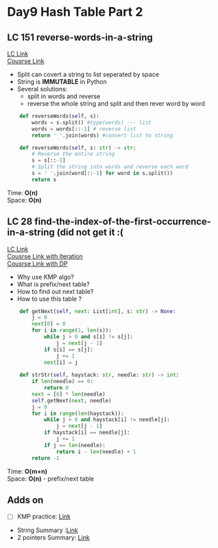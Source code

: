 # Day9 Hash Table Part 2

## LC 151 reverse-words-in-a-string
[LC Link](https://leetcode.com/problems/reverse-words-in-a-string/description/)   
[Cousrse Link](https://programmercarl.com/0151.%E7%BF%BB%E8%BD%AC%E5%AD%97%E7%AC%A6%E4%B8%B2%E9%87%8C%E7%9A%84%E5%8D%95%E8%AF%8D.html)
- Split can covert a string to list seperated by space
- String is **IMMUTABLE** in Python
- Several solutions:
    - split in words and reverse
    - reverse the whole string and split and then rever word by word
  
```python
    def reverseWords(self, s):
        words = s.split() #type(words) --- list
        words = words[::-1] # reverse list
        return ' '.join(words) #convert list to string
```
```python
    def reverseWords(self, s: str) -> str:
        # Reverse the entire string
        s = s[::-1]
        # Split the string into words and reverse each word
        s = ' '.join(word[::-1] for word in s.split())
        return s
```
Time: **O(n)**   
Space: **O(n)**


## LC 28 find-the-index-of-the-first-occurrence-in-a-string (did not get it :(
[LC Link](https://leetcode.com/problems/find-the-index-of-the-first-occurrence-in-a-string/description/)   
[Cousrse Link with Iteration](https://programmercarl.com/0028.%E5%AE%9E%E7%8E%B0strStr.html#%E5%85%B6%E4%BB%96%E8%AF%AD%E8%A8%80%E7%89%88%E6%9C%AC)  
[Cousrse Link with DP](https://mp.weixin.qq.com/s/r9pbkMyFyMAvmkf4QnL-1g)  
- Why use KMP algo?
- What is prefix/next table?
- How to find out next table?
- How to use this table ?

```python
    def getNext(self, next: List[int], s: str) -> None:
        j = 0
        next[0] = 0
        for i in range(1, len(s)):
            while j > 0 and s[i] != s[j]:
                j = next[j - 1]
            if s[i] == s[j]:
                j += 1
            next[i] = j
    
    def strStr(self, haystack: str, needle: str) -> int:
        if len(needle) == 0:
            return 0
        next = [0] * len(needle)
        self.getNext(next, needle)
        j = 0
        for i in range(len(haystack)):
            while j > 0 and haystack[i] != needle[j]:
                j = next[j - 1]
            if haystack[i] == needle[j]:
                j += 1
            if j == len(needle):
                return i - len(needle) + 1
        return -1
```
Time: **O(m+n)**   
Space: **O(n)**  - prefix/next table



## Adds on
- [ ] KMP practice: [Link](https://programmercarl.com/0459.%E9%87%8D%E5%A4%8D%E7%9A%84%E5%AD%90%E5%AD%97%E7%AC%A6%E4%B8%B2.html)

- String Summary :[Link](https://programmercarl.com/%E5%AD%97%E7%AC%A6%E4%B8%B2%E6%80%BB%E7%BB%93.html#%E4%BB%80%E4%B9%88%E6%98%AF%E5%AD%97%E7%AC%A6%E4%B8%B2)
- 2 pointers Summary: [Link](https://programmercarl.com/%E5%8F%8C%E6%8C%87%E9%92%88%E6%80%BB%E7%BB%93.html#%E6%95%B0%E7%BB%84%E7%AF%87)
